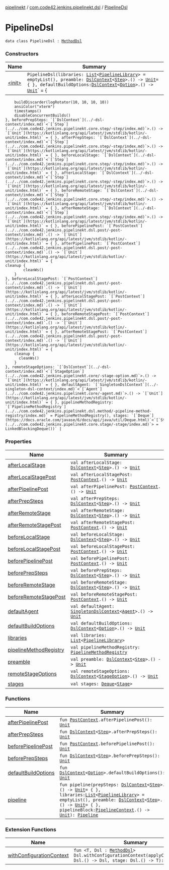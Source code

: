 [pipelinekt](../../index.md) / [com.code42.jenkins.pipelinekt.dsl](../index.md) / [PipelineDsl](./index.md)

# PipelineDsl

`data class PipelineDsl : `[`MethodDsl`](../../com.code42.jenkins.pipelinekt.dsl.method/-method-dsl/index.md)

### Constructors

| Name | Summary |
|---|---|
| [&lt;init&gt;](-init-.md) | `PipelineDsl(libraries: `[`List`](https://kotlinlang.org/api/latest/jvm/stdlib/kotlin.collections/-list/index.html)`<`[`PipelineLibrary`](../../com.code42.jenkins.pipelinekt.core/-pipeline-library/index.md)`> = emptyList(), preamble: `[`DslContext`](../-dsl-context/index.md)`<`[`Step`](../../com.code42.jenkins.pipelinekt.core.step/-step/index.md)`>.() -> `[`Unit`](https://kotlinlang.org/api/latest/jvm/stdlib/kotlin/-unit/index.html)` = { }, defaultBuildOptions: `[`DslContext`](../-dsl-context/index.md)`<`[`Option`](../../com.code42.jenkins.pipelinekt.core/-option.md)`>.() -> `[`Unit`](https://kotlinlang.org/api/latest/jvm/stdlib/kotlin/-unit/index.html)` = {
        buildDiscarder(logRotator(10, 10, 10, 10))
        ansiColor("xterm")
        timestamps()
        disableConcurrentBuilds()
    }, beforePrepSteps: `[`DslContext`](../-dsl-context/index.md)`<`[`Step`](../../com.code42.jenkins.pipelinekt.core.step/-step/index.md)`>.() -> `[`Unit`](https://kotlinlang.org/api/latest/jvm/stdlib/kotlin/-unit/index.html)` = { }, afterPrepSteps: `[`DslContext`](../-dsl-context/index.md)`<`[`Step`](../../com.code42.jenkins.pipelinekt.core.step/-step/index.md)`>.() -> `[`Unit`](https://kotlinlang.org/api/latest/jvm/stdlib/kotlin/-unit/index.html)` = { }, beforeLocalStage: `[`DslContext`](../-dsl-context/index.md)`<`[`Step`](../../com.code42.jenkins.pipelinekt.core.step/-step/index.md)`>.() -> `[`Unit`](https://kotlinlang.org/api/latest/jvm/stdlib/kotlin/-unit/index.html)` = { }, afterLocalStage: `[`DslContext`](../-dsl-context/index.md)`<`[`Step`](../../com.code42.jenkins.pipelinekt.core.step/-step/index.md)`>.() -> `[`Unit`](https://kotlinlang.org/api/latest/jvm/stdlib/kotlin/-unit/index.html)` = { }, beforeRemoteStage: `[`DslContext`](../-dsl-context/index.md)`<`[`Step`](../../com.code42.jenkins.pipelinekt.core.step/-step/index.md)`>.() -> `[`Unit`](https://kotlinlang.org/api/latest/jvm/stdlib/kotlin/-unit/index.html)` = { }, afterRemoteStage: `[`DslContext`](../-dsl-context/index.md)`<`[`Step`](../../com.code42.jenkins.pipelinekt.core.step/-step/index.md)`>.() -> `[`Unit`](https://kotlinlang.org/api/latest/jvm/stdlib/kotlin/-unit/index.html)` = { }, beforePipelinePost: `[`PostContext`](../../com.code42.jenkins.pipelinekt.dsl.post/-post-context/index.md)`.() -> `[`Unit`](https://kotlinlang.org/api/latest/jvm/stdlib/kotlin/-unit/index.html)` = { }, afterPipelinePost: `[`PostContext`](../../com.code42.jenkins.pipelinekt.dsl.post/-post-context/index.md)`.() -> `[`Unit`](https://kotlinlang.org/api/latest/jvm/stdlib/kotlin/-unit/index.html)` = {
    cleanup {
            cleanWs()
        }
    }, beforeLocalStagePost: `[`PostContext`](../../com.code42.jenkins.pipelinekt.dsl.post/-post-context/index.md)`.() -> `[`Unit`](https://kotlinlang.org/api/latest/jvm/stdlib/kotlin/-unit/index.html)` = { }, afterLocalStagePost: `[`PostContext`](../../com.code42.jenkins.pipelinekt.dsl.post/-post-context/index.md)`.() -> `[`Unit`](https://kotlinlang.org/api/latest/jvm/stdlib/kotlin/-unit/index.html)` = { }, beforeRemoteStagePost: `[`PostContext`](../../com.code42.jenkins.pipelinekt.dsl.post/-post-context/index.md)`.() -> `[`Unit`](https://kotlinlang.org/api/latest/jvm/stdlib/kotlin/-unit/index.html)` = { }, afterRemoteStagePost: `[`PostContext`](../../com.code42.jenkins.pipelinekt.dsl.post/-post-context/index.md)`.() -> `[`Unit`](https://kotlinlang.org/api/latest/jvm/stdlib/kotlin/-unit/index.html)` = {
        cleanup {
          cleanWs()
        }
    }, remoteStageOptions: `[`DslContext`](../-dsl-context/index.md)`<`[`StageOption`](../../com.code42.jenkins.pipelinekt.core/-stage-option.md)`>.() -> `[`Unit`](https://kotlinlang.org/api/latest/jvm/stdlib/kotlin/-unit/index.html)` = { }, defaultAgent: `[`SingletonDslContext`](../-singleton-dsl-context/index.md)`<`[`Agent`](../../com.code42.jenkins.pipelinekt.core/-agent.md)`>.() -> `[`Unit`](https://kotlinlang.org/api/latest/jvm/stdlib/kotlin/-unit/index.html)` = { }, pipelineMethodRegistry: `[`PipelineMethodRegistry`](../../com.code42.jenkins.pipelinekt.dsl.method/-pipeline-method-registry/index.md)` = PipelineMethodRegistry(), stages: `[`Deque`](https://docs.oracle.com/javase/6/docs/api/java/util/Deque.html)`<`[`Stage`](../../com.code42.jenkins.pipelinekt.core.stage/-stage/index.md)`> = LinkedBlockingDeque())` |

### Properties

| Name | Summary |
|---|---|
| [afterLocalStage](after-local-stage.md) | `val afterLocalStage: `[`DslContext`](../-dsl-context/index.md)`<`[`Step`](../../com.code42.jenkins.pipelinekt.core.step/-step/index.md)`>.() -> `[`Unit`](https://kotlinlang.org/api/latest/jvm/stdlib/kotlin/-unit/index.html) |
| [afterLocalStagePost](after-local-stage-post.md) | `val afterLocalStagePost: `[`PostContext`](../../com.code42.jenkins.pipelinekt.dsl.post/-post-context/index.md)`.() -> `[`Unit`](https://kotlinlang.org/api/latest/jvm/stdlib/kotlin/-unit/index.html) |
| [afterPipelinePost](after-pipeline-post.md) | `val afterPipelinePost: `[`PostContext`](../../com.code42.jenkins.pipelinekt.dsl.post/-post-context/index.md)`.() -> `[`Unit`](https://kotlinlang.org/api/latest/jvm/stdlib/kotlin/-unit/index.html) |
| [afterPrepSteps](after-prep-steps.md) | `val afterPrepSteps: `[`DslContext`](../-dsl-context/index.md)`<`[`Step`](../../com.code42.jenkins.pipelinekt.core.step/-step/index.md)`>.() -> `[`Unit`](https://kotlinlang.org/api/latest/jvm/stdlib/kotlin/-unit/index.html) |
| [afterRemoteStage](after-remote-stage.md) | `val afterRemoteStage: `[`DslContext`](../-dsl-context/index.md)`<`[`Step`](../../com.code42.jenkins.pipelinekt.core.step/-step/index.md)`>.() -> `[`Unit`](https://kotlinlang.org/api/latest/jvm/stdlib/kotlin/-unit/index.html) |
| [afterRemoteStagePost](after-remote-stage-post.md) | `val afterRemoteStagePost: `[`PostContext`](../../com.code42.jenkins.pipelinekt.dsl.post/-post-context/index.md)`.() -> `[`Unit`](https://kotlinlang.org/api/latest/jvm/stdlib/kotlin/-unit/index.html) |
| [beforeLocalStage](before-local-stage.md) | `val beforeLocalStage: `[`DslContext`](../-dsl-context/index.md)`<`[`Step`](../../com.code42.jenkins.pipelinekt.core.step/-step/index.md)`>.() -> `[`Unit`](https://kotlinlang.org/api/latest/jvm/stdlib/kotlin/-unit/index.html) |
| [beforeLocalStagePost](before-local-stage-post.md) | `val beforeLocalStagePost: `[`PostContext`](../../com.code42.jenkins.pipelinekt.dsl.post/-post-context/index.md)`.() -> `[`Unit`](https://kotlinlang.org/api/latest/jvm/stdlib/kotlin/-unit/index.html) |
| [beforePipelinePost](before-pipeline-post.md) | `val beforePipelinePost: `[`PostContext`](../../com.code42.jenkins.pipelinekt.dsl.post/-post-context/index.md)`.() -> `[`Unit`](https://kotlinlang.org/api/latest/jvm/stdlib/kotlin/-unit/index.html) |
| [beforePrepSteps](before-prep-steps.md) | `val beforePrepSteps: `[`DslContext`](../-dsl-context/index.md)`<`[`Step`](../../com.code42.jenkins.pipelinekt.core.step/-step/index.md)`>.() -> `[`Unit`](https://kotlinlang.org/api/latest/jvm/stdlib/kotlin/-unit/index.html) |
| [beforeRemoteStage](before-remote-stage.md) | `val beforeRemoteStage: `[`DslContext`](../-dsl-context/index.md)`<`[`Step`](../../com.code42.jenkins.pipelinekt.core.step/-step/index.md)`>.() -> `[`Unit`](https://kotlinlang.org/api/latest/jvm/stdlib/kotlin/-unit/index.html) |
| [beforeRemoteStagePost](before-remote-stage-post.md) | `val beforeRemoteStagePost: `[`PostContext`](../../com.code42.jenkins.pipelinekt.dsl.post/-post-context/index.md)`.() -> `[`Unit`](https://kotlinlang.org/api/latest/jvm/stdlib/kotlin/-unit/index.html) |
| [defaultAgent](default-agent.md) | `val defaultAgent: `[`SingletonDslContext`](../-singleton-dsl-context/index.md)`<`[`Agent`](../../com.code42.jenkins.pipelinekt.core/-agent.md)`>.() -> `[`Unit`](https://kotlinlang.org/api/latest/jvm/stdlib/kotlin/-unit/index.html) |
| [defaultBuildOptions](default-build-options.md) | `val defaultBuildOptions: `[`DslContext`](../-dsl-context/index.md)`<`[`Option`](../../com.code42.jenkins.pipelinekt.core/-option.md)`>.() -> `[`Unit`](https://kotlinlang.org/api/latest/jvm/stdlib/kotlin/-unit/index.html) |
| [libraries](libraries.md) | `val libraries: `[`List`](https://kotlinlang.org/api/latest/jvm/stdlib/kotlin.collections/-list/index.html)`<`[`PipelineLibrary`](../../com.code42.jenkins.pipelinekt.core/-pipeline-library/index.md)`>` |
| [pipelineMethodRegistry](pipeline-method-registry.md) | `val pipelineMethodRegistry: `[`PipelineMethodRegistry`](../../com.code42.jenkins.pipelinekt.dsl.method/-pipeline-method-registry/index.md) |
| [preamble](preamble.md) | `val preamble: `[`DslContext`](../-dsl-context/index.md)`<`[`Step`](../../com.code42.jenkins.pipelinekt.core.step/-step/index.md)`>.() -> `[`Unit`](https://kotlinlang.org/api/latest/jvm/stdlib/kotlin/-unit/index.html) |
| [remoteStageOptions](remote-stage-options.md) | `val remoteStageOptions: `[`DslContext`](../-dsl-context/index.md)`<`[`StageOption`](../../com.code42.jenkins.pipelinekt.core/-stage-option.md)`>.() -> `[`Unit`](https://kotlinlang.org/api/latest/jvm/stdlib/kotlin/-unit/index.html) |
| [stages](stages.md) | `val stages: `[`Deque`](https://docs.oracle.com/javase/6/docs/api/java/util/Deque.html)`<`[`Stage`](../../com.code42.jenkins.pipelinekt.core.stage/-stage/index.md)`>` |

### Functions

| Name | Summary |
|---|---|
| [afterPipelinePost](after-pipeline-post.md) | `fun `[`PostContext`](../../com.code42.jenkins.pipelinekt.dsl.post/-post-context/index.md)`.afterPipelinePost(): `[`Unit`](https://kotlinlang.org/api/latest/jvm/stdlib/kotlin/-unit/index.html) |
| [afterPrepSteps](after-prep-steps.md) | `fun `[`DslContext`](../-dsl-context/index.md)`<`[`Step`](../../com.code42.jenkins.pipelinekt.core.step/-step/index.md)`>.afterPrepSteps(): `[`Unit`](https://kotlinlang.org/api/latest/jvm/stdlib/kotlin/-unit/index.html) |
| [beforePipelinePost](before-pipeline-post.md) | `fun `[`PostContext`](../../com.code42.jenkins.pipelinekt.dsl.post/-post-context/index.md)`.beforePipelinePost(): `[`Unit`](https://kotlinlang.org/api/latest/jvm/stdlib/kotlin/-unit/index.html) |
| [beforePrepSteps](before-prep-steps.md) | `fun `[`DslContext`](../-dsl-context/index.md)`<`[`Step`](../../com.code42.jenkins.pipelinekt.core.step/-step/index.md)`>.beforePrepSteps(): `[`Unit`](https://kotlinlang.org/api/latest/jvm/stdlib/kotlin/-unit/index.html) |
| [defaultBuildOptions](default-build-options.md) | `fun `[`DslContext`](../-dsl-context/index.md)`<`[`Option`](../../com.code42.jenkins.pipelinekt.core/-option.md)`>.defaultBuildOptions(): `[`Unit`](https://kotlinlang.org/api/latest/jvm/stdlib/kotlin/-unit/index.html) |
| [pipeline](pipeline.md) | `fun pipeline(prepSteps: `[`DslContext`](../-dsl-context/index.md)`<`[`Step`](../../com.code42.jenkins.pipelinekt.core.step/-step/index.md)`>.() -> `[`Unit`](https://kotlinlang.org/api/latest/jvm/stdlib/kotlin/-unit/index.html)` = { }, libraries: `[`List`](https://kotlinlang.org/api/latest/jvm/stdlib/kotlin.collections/-list/index.html)`<`[`PipelineLibrary`](../../com.code42.jenkins.pipelinekt.core/-pipeline-library/index.md)`> = emptyList(), preamble: `[`DslContext`](../-dsl-context/index.md)`<`[`Step`](../../com.code42.jenkins.pipelinekt.core.step/-step/index.md)`>.() -> `[`Unit`](https://kotlinlang.org/api/latest/jvm/stdlib/kotlin/-unit/index.html)` = { }, pipelineBlock: `[`PipelineContext`](../-pipeline-context/index.md)`.() -> `[`Unit`](https://kotlinlang.org/api/latest/jvm/stdlib/kotlin/-unit/index.html)`): `[`Pipeline`](../../com.code42.jenkins.pipelinekt.core/-pipeline/index.md) |

### Extension Functions

| Name | Summary |
|---|---|
| [withConfigurationContext](../with-configuration-context.md) | `fun <T, Dsl : `[`MethodDsl`](../../com.code42.jenkins.pipelinekt.dsl.method/-method-dsl/index.md)`> Dsl.withConfigurationContext(applyConfiguration: Dsl.() -> Dsl, stage: Dsl.() -> T): T` |
